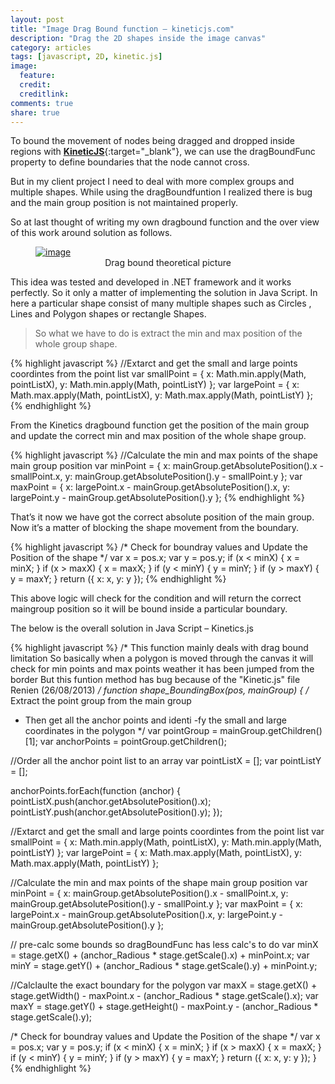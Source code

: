```yaml
---
layout: post
title: "Image Drag Bound function – kineticjs.com"
description: "Drag the 2D shapes inside the image canvas"
category: articles
tags: [javascript, 2D, kinetic.js]
image:
  feature: 
  credit: 
  creditlink: 
comments: true
share: true
---
```


To bound the movement of nodes being dragged and dropped inside regions with [**KineticJS**](http://kineticjs.com/){:target="_blank"}, we can use the dragBoundFunc property to define boundaries that the node cannot cross.

But in my client project I need to deal with more complex groups and multiple shapes. While using the dragBoundfuntion I realized there is bug and the main group position is not maintained properly.

So at last thought of writing my own dragbound function and the over view of this work around solution as follows.


<figure>
	<a href="{{ site.url }}/images/post/withinbounds.png"><img src="{{ site.url }}/images/post/withinbounds.png" alt="image" title="Drag bound theoretical picture"></a>
	<figcaption><div style="text-align:center;">Drag bound theoretical picture</div></figcaption>
</figure>

This idea was tested and developed in .NET framework and it works perfectly. So it only a matter of implementing the solution in Java Script. In here a particular shape consist of many multiple shapes such as Circles , Lines and Polygon shapes or rectangle Shapes.

> So what we have to do is extract the min and max position of the whole group shape.

{% highlight javascript %}
//Extarct and get the small and large points coordintes from the point list
var smallPoint = { x: Math.min.apply(Math, pointListX), y: Math.min.apply(Math, pointListY) };
var largePoint = { x: Math.max.apply(Math, pointListX), y: Math.max.apply(Math, pointListY) };
{% endhighlight %}

From the Kinetics dragbound function get the position of the main group and update the correct min and max position of the whole shape group.

{% highlight javascript %}
//Calculate the min and max points of the shape main group position
var minPoint = { x: mainGroup.getAbsolutePosition().x - smallPoint.x, y: mainGroup.getAbsolutePosition().y - smallPoint.y };
var maxPoint = { x: largePoint.x - mainGroup.getAbsolutePosition().x, y: largePoint.y - mainGroup.getAbsolutePosition().y };
{% endhighlight %}

That’s it now we have got the correct absolute position of the main group. Now it’s a matter of blocking the shape movement from the boundary.

{% highlight javascript %}
/* Check for boundray values and
Update the Position of the shape */
var x = pos.x;
var y = pos.y;
if (x &lt; minX) {
x = minX;
}
if (x &gt; maxX) {
x = maxX;
}
if (y &lt; minY) {
y = minY;
}
if (y &gt; maxY) {
y = maxY;
}
return ({
x: x,
y: y
});
{% endhighlight %}

This above logic will check for the condition and will return the correct maingroup position so it will be bound inside a particular boundary.

The below is the overall solution in Java Script – Kinetics.js

{% highlight javascript %}
/*
 This function mainly deals with drag bound limitation
 So basically when a polygon is moved through the canvas
 it will check for min points and max points weather it
 has been jumped from the border
 But this funtion method has bug because of the "Kinetic.js" file
 Renien (26/08/2013)
 */
 function shape_BoundingBox(pos, mainGroup) {
 /* Extract the point group from the main group
 - Then get all the anchor points and identi
 -fy the small and large coordinates in the
 polygon
 */
 var pointGroup = mainGroup.getChildren()[1];
 var anchorPoints = pointGroup.getChildren();
 
//Order all the anchor point list to an array
 var pointListX = [];
 var pointListY = [];
 
 anchorPoints.forEach(function (anchor) {
 pointListX.push(anchor.getAbsolutePosition().x);
 pointListY.push(anchor.getAbsolutePosition().y);
 });
 
//Extarct and get the small and large points coordintes from the point list
 var smallPoint = { x: Math.min.apply(Math, pointListX), y: Math.min.apply(Math, pointListY) };
 var largePoint = { x: Math.max.apply(Math, pointListX), y: Math.max.apply(Math, pointListY) };
 
//Calculate the min and max points of the shape main group position
 var minPoint = { x: mainGroup.getAbsolutePosition().x - smallPoint.x, y: mainGroup.getAbsolutePosition().y - smallPoint.y };
 var maxPoint = { x: largePoint.x - mainGroup.getAbsolutePosition().x, y: largePoint.y - mainGroup.getAbsolutePosition().y };
 
// pre-calc some bounds so dragBoundFunc has less calc's to do
 var minX = stage.getX() + (anchor_Radious * stage.getScale().x) + minPoint.x;
 var minY = stage.getY() + (anchor_Radious * stage.getScale().y) + minPoint.y;
 
//Calclaulte the exact boundary for the polygon
 var maxX = stage.getX() + stage.getWidth() - maxPoint.x - (anchor_Radious * stage.getScale().x);
 var maxY = stage.getY() + stage.getHeight() - maxPoint.y - (anchor_Radious * stage.getScale().y);
 
/* Check for boundray values and
 Update the Position of the shape */
 var x = pos.x;
 var y = pos.y;
 if (x &lt; minX) {
 x = minX;
 }
 if (x &gt; maxX) {
 x = maxX;
 }
 if (y &lt; minY) {
 y = minY;
 }
 if (y &gt; maxY) {
 y = maxY;
 }
 return ({
 x: x,
 y: y
 });
 }
 {% endhighlight %}